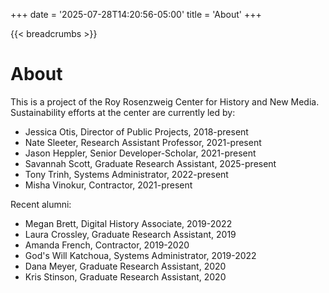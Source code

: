 +++
date = '2025-07-28T14:20:56-05:00'
title = 'About'
+++

{{< breadcrumbs >}}

# About

This is a project of the Roy Rosenzweig Center for History and New Media. Sustainability efforts at the center are currently led by:

- Jessica Otis, Director of Public Projects, 2018-present
- Nate Sleeter, Research Assistant Professor, 2021-present
- Jason Heppler, Senior Developer-Scholar, 2021-present
- Savannah Scott, Graduate Research Assistant, 2025-present
- Tony Trinh, Systems Administrator, 2022-present
- Misha Vinokur, Contractor, 2021-present

Recent alumni:

- Megan Brett, Digital History Associate, 2019-2022
- Laura Crossley, Graduate Research Assistant, 2019
- Amanda French, Contractor, 2019-2020
- God's Will Katchoua, Systems Administrator, 2019-2022
- Dana Meyer, Graduate Research Assistant, 2020
- Kris Stinson, Graduate Research Assistant, 2020
